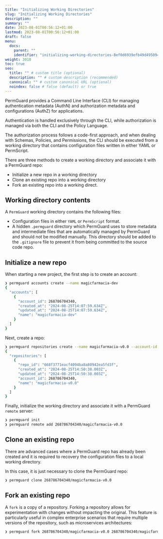 ```yaml
---
title: "Initializing Working Directories"
slug: "Initializing Working Directories"
description: ""
summary: ""
date: 2023-08-01T00:56:12+01:00
lastmod: 2023-08-01T00:56:12+01:00
draft: false
menu:
  docs:
    parent: ""
    identifier: "initializing-working-directories-8ef0d6939efb49d495094dd500a3f6bb"
weight: 3010
toc: true
seo:
  title: "" # custom title (optional)
  description: "" # custom description (recommended)
  canonical: "" # custom canonical URL (optional)
  noindex: false # false (default) or true
---
```


PermGuard provides a Command Line Interface (CLI) for managing authentication metadata (AuthN) and authorization metadata and configurations (AuthZ) for applications.

Authentication is handled exclusively through the CLI, while authorization is managed via both the CLI and the Policy Language.

The authorization process follows a code-first approach, and when dealing with Schemas, Policies, and Permissions, the CLI should be executed from a working directory that contains configuration files written in either YAML or PermScript.

There are three methods to create a working directory and associate it with a PermGuard repo:

- Initialize a new repo in a working directory
- Clone an existing repo into a working directory
- Fork an existing repo into a working direct.

## Working directory contents

A `PermGuard` working directory contains the following files:

- Configuration files in either `YAML` or `PermScript` format.
- A hidden `.permguard` directory which PermGuard uses to store metadata and intermediate files that are automatically managed by PermGuard and should not be modified manually. This directory should be added to the `.gitignore` file to prevent it from being committed to the source code repo.

## Initialize a new repo

When starting a new project, the first step is to create an account:

```bash
❯ permguard accounts create --name magicfarmacia-dev
{
  "accounts": [
    {
      "account_id": 268786704340,
      "created_at": "2024-08-25T14:07:59.634Z",
      "updated_at": "2024-08-25T14:07:59.634Z",
      "name": "magicfarmacia-dev"
    }
  ]
}
```

Next, create a repo:

```bash
❯ permguard repositories create --name magicfarmacia-v0.0 --account-id 268786704340
{
  "repositories": [
    {
      "repo_id": "668f3771eacf4094ba8a80942ea5fd3f",
      "created_at": "2024-08-25T14:50:38.003Z",
      "updated_at": "2024-08-25T14:50:38.003Z",
      "account_id": 268786704340,
      "name": "magicfarmacia-v0.0"
    }
  ]
}
```

Finally, initialize the working directory and associate it with a PermGuard `remote` server:

```bash
❯ permguard init
❯ permguard remote add 268786704340/magicfarmacia-v0.0
```

## Clone an existing repo

There are advanced cases where a PermGuard repo has already been created and it is required to recovery the configuration files to a local working directory.

In this case, it is just necessary to clone the PermGuard repo:

```bash
❯ permguard clone 268786704340/magicfarmacia-v0.0
```

## Fork an existing repo

A `fork` is a copy of a repository. Forking a repository allows for experimentation with changes without impacting the original. This feature is particularly useful in complex enterprise scenarios that require multiple versions of the repository, such as microservices architectures:

```bash
❯ permguard fork 268786704340/magicfarmacia-v0.0 268786704340/magicfarmacia-v0.1
```
